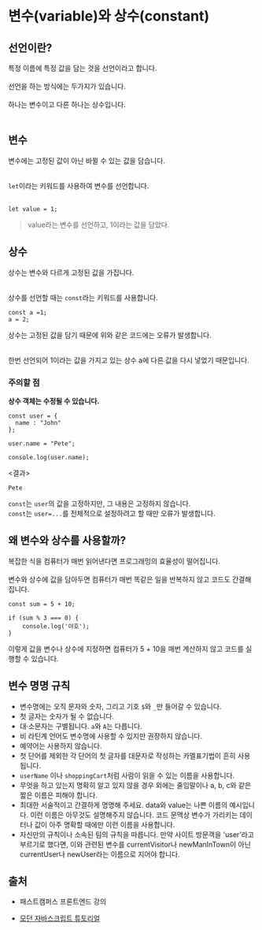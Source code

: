 # 변수(variable)와 상수(constant)

## 선언이란?

특정 이름에 특정 값을 담는 것을 선언이라고 합니다.<br><br>
선언을 하는 방식에는 두가지가 있습니다.<br><br>
하나는 변수이고 다른 하나는 상수입니다.<br><br>

## 변수

변수에는 고정된 값이 아닌 바뀔 수 있는 값을 담습니다.<br><br>

`let`이라는 키워드를 사용하여 변수를 선언합니다.<br><br>

```
let value = 1;
```

> value라는 변수를 선언하고, 1이라는 값을 담았다.

## 상수

상수는 변수와 다르게 고정된 값을 가집니다.<br><br>

상수를 선언할 때는 `const`라는 키워드를 사용합니다.<br>

```
const a =1;
a = 2;
```

상수는 고정된 값을 담기 때문에 위와 같은 코드에는 오류가 발생합니다.<br><br>

한번 선언되어 1이라는 값을 가지고 있는 상수 a에 다른 값을 다시 넣었기 때문입니다.<br>

### 주의할 점

**상수 객체는 수정될 수 있습니다.**

```
const user = {
  name : "John"
};

user.name = "Pete";

console.log(user.name);
```

<결과><br>

```
Pete
```

`const`는 `user`의 값을 고정하지만, 그 내용은 고정하지 않습니다.<br>
`const`는 `user=...`를 전체적으로 설정하려고 할 때만 오류가 발생합니다.

## 왜 변수와 상수를 사용할까?

복잡한 식을 컴퓨터가 매번 읽어낸다면 프로그래밍의 효율성이 떨어집니다.<br><br>
변수와 상수에 값을 담아두면 컴퓨터가 매번 똑같은 일을 반복하지 않고 코드도 간결해집니다.

```
const sum = 5 + 10;

if (sum % 3 === 0) {
    console.log('야호');
}
```

이렇게 값을 변수나 상수에 지정하면 컴퓨터가 5 + 10을 매번 계산하지 않고 코드를 실행할 수 있습니다.

## 변수 명명 규칙

- 변수명에는 오직 문자와 숫자, 그리고 기호 `$`와 `_`만 들어갈 수 있습니다.
- 첫 글자는 숫자가 될 수 없습니다.
- 대·소문자는 구별됩니다. `a`와 `A`는 다릅니다.
- 비 라틴계 언어도 변수명에 사용할 수 있지만 권장하지 않습니다.
- 예약어는 사용하지 않습니다.
- 첫 단어를 제외한 각 단어의 첫 글자를 대문자로 작성하는 카멜표기법이 흔히 사용됩니다.
- `userName` 이나 `shoppingCart`처럼 사람이 읽을 수 있는 이름을 사용합니다.
- 무엇을 하고 있는지 명확히 알고 있지 않을 경우 외에는 줄임말이나 a, b, c와 같은 짧은 이름은 피해야 합니다.
- 최대한 서술적이고 간결하게 명명해 주세요. data와 value는 나쁜 이름의 예시입니다. 이런 이름은 아무것도 설명해주지 않습니다. 코드 문맥상 변수가 가리키는 데이터나 값이 아주 명확할 때에만 이런 이름을 사용합니다.
- 자신만의 규칙이나 소속된 팀의 규칙을 따릅니다. 만약 사이트 방문객을 'user’라고 부르기로 했다면, 이와 관련된 변수를 currentVisitor나 newManInTown이 아닌 currentUser나 newUser라는 이름으로 지어야 합니다.

## 출처

- 패스트캠퍼스 프론트엔드 강의

* [모던 자바스크립트 튜토리얼](https://ko.javascript.info/object)
